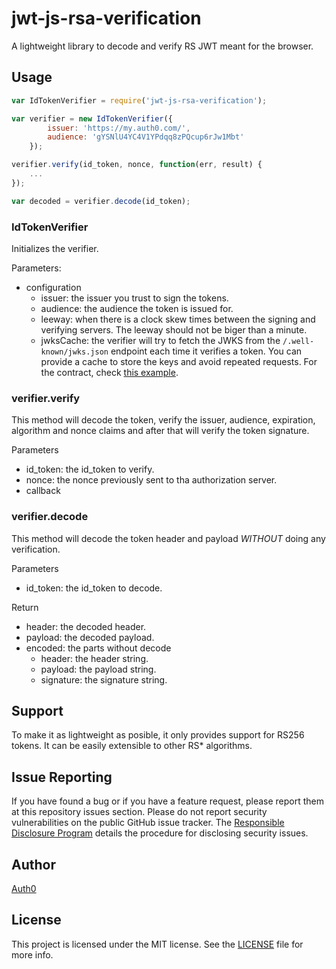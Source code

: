 # jwt-js-rsa-verification

A lightweight library to decode and verify RS JWT meant for the browser.

## Usage

```js
var IdTokenVerifier = require('jwt-js-rsa-verification');

var verifier = new IdTokenVerifier({
        issuer: 'https://my.auth0.com/',
        audience: 'gYSNlU4YC4V1YPdqq8zPQcup6rJw1Mbt'
    });

verifier.verify(id_token, nonce, function(err, result) {
    ...
});

var decoded = verifier.decode(id_token);
```

### IdTokenVerifier

Initializes the verifier.

Parameters:
- configuration
    + issuer: the issuer you trust to sign the tokens.
    + audience: the audience the token is issued for.
    + leeway: when there is a clock skew times between the signing and verifying servers. The leeway should not be biger than a minute.
    + jwksCache: the verifier will try to fetch the JWKS from the `/.well-known/jwks.json` endpoint each time it verifies a token. You can provide a cache to store the keys and avoid repeated requests. For the contract, check [this example](https://github.com/auth0/jwt-js-rsa-verification/blob/master/src/helpers/dummy-cache.js).

### verifier.verify

This method will decode the token, verify the issuer, audience, expiration, algorithm and nonce claims and after that will verify the token signature.

Parameters
- id_token: the id_token to verify.
- nonce: the nonce previously sent to tha authorization server.
- callback

### verifier.decode

This method will decode the token header and payload *WITHOUT* doing any verification.

Parameters
- id_token: the id_token to decode.

Return
- header: the decoded header.
- payload: the decoded payload.
- encoded: the parts without decode
    + header: the header string.
    + payload: the payload string.
    + signature: the signature string.

## Support

To make it as lightweight as posible, it only provides support for RS256 tokens. It can be easily extensible to other RS* algorithms.

## Issue Reporting

If you have found a bug or if you have a feature request, please report them at this repository issues section. Please do not report security vulnerabilities on the public GitHub issue tracker. The [Responsible Disclosure Program](https://auth0.com/whitehat) details the procedure for disclosing security issues.

## Author

[Auth0](https://auth0.com)

## License

This project is licensed under the MIT license. See the [LICENSE](LICENSE) file for more info.

